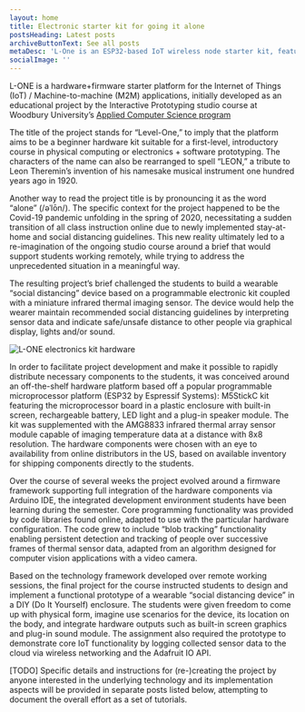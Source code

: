 ```yaml
---
layout: home
title: Electronic starter kit for going it alone
postsHeading: Latest posts
archiveButtonText: See all posts
metaDesc: 'L-One is an ESP32-based IoT wireless node starter kit, featuring thermal imaging and blob detection.'
socialImage: ''
---
```



L-ONE is a hardware+firmware starter platform for the Internet of Things (IoT) / Machine-to-machine (M2M) applications, initially developed as an educational project by the Interactive Prototyping studio course at Woodbury University’s [Applied Computer Science program](https://woodbury.edu/program/school-of-media-culture-design/applied-computer-science/)

The title of the project stands for “Level-One,” to imply that the platform aims to be a beginner hardware kit suitable for a first-level, introductory course in physical computing or electronics + software prototyping.  The characters of the name can also be rearranged to spell “LEON,” a tribute to Leon Theremin’s invention of his namesake musical instrument one hundred years ago in 1920.

Another way to read the project title is by pronouncing it as the word “alone” (/əˈlōn/). The specific context for the project happened to be the Covid-19 pandemic unfolding in the spring of 2020, necessitating a sudden transition of all class instruction online due to newly implemented stay-at-home and social distancing guidelines.  This new reality ultimately led to a re-imagination of the ongoing studio course around a brief that would support students working remotely, while trying to address the unprecedented situation in a meaningful way. 

The resulting project’s brief challenged the students to build a wearable “social distancing” device based on a programmable electronic kit coupled with a miniature infrared thermal imaging sensor.  The device would help the wearer maintain recommended social distancing guidelines by interpreting sensor data and indicate safe/unsafe distance to other people via graphical display, lights and/or sound.

![L-ONE electronics kit hardware](/L-ONE/images/L-ONE-electronic-kit.jpg)

In order to facilitate project development and make it possible to rapidly distribute necessary components to the students, it was conceived around an off-the-shelf hardware platform based off a popular programmable microprocessor platform (ESP32 by Espressif Systems): M5StickC kit featuring the microprocessor board in a plastic enclosure with built-in screen, rechargeable battery, LED light and a plug-in speaker module.  The kit was supplemented with the AMG8833 infrared thermal array sensor module capable of imaging temperature data at a distance with 8x8 resolution.  The hardware components were chosen with an eye to availability from online distributors in the US, based on available inventory for shipping components directly to the students.

Over the course of several weeks the project evolved around a firmware framework supporting full integration of the hardware components via Arduino IDE, the integrated development environment students have been learning during the semester.  Core programming functionality was provided by code libraries found online, adapted to use with the particular hardware configuration.  The code grew to include “blob tracking” functionality enabling persistent detection and tracking of people over successive frames of thermal sensor data, adapted from an algorithm designed for computer vision applications with a video camera.

Based on the technology framework developed over remote working sessions, the final project for the course instructed students to design and implement a functional prototype of a wearable “social distancing device” in a DIY (Do It Yourself) enclosure.  The students were given freedom to come up with physical form, imagine use scenarios for the device, its location on the body, and integrate hardware outputs such as built-in screen graphics and plug-in sound module.  The assignment also required the prototype to demonstrate core IoT functionality by logging collected sensor data to the cloud via wireless networking and the Adafruit IO API.

[TODO] Specific details and instructions for (re-)creating the project by anyone interested in the underlying technology and its implementation aspects will be provided in separate posts listed below, attempting to document the overall effort as a set of tutorials.

